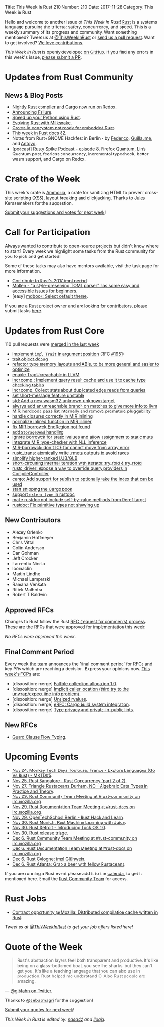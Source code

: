 Title: This Week in Rust 210
Number: 210
Date: 2017-11-28
Category: This Week in Rust

Hello and welcome to another issue of *This Week in Rust*!
[Rust](http://rust-lang.org) is a systems language pursuing the trifecta: safety, concurrency, and speed.
This is a weekly summary of its progress and community.
Want something mentioned? Tweet us at [@ThisWeekInRust](https://twitter.com/ThisWeekInRust) or [send us a pull request](https://github.com/cmr/this-week-in-rust).
Want to get involved? [We love contributions](https://github.com/rust-lang/rust/blob/master/CONTRIBUTING.md).

*This Week in Rust* is openly developed [on GitHub](https://github.com/cmr/this-week-in-rust).
If you find any errors in this week's issue, [please submit a PR](https://github.com/cmr/this-week-in-rust/pulls).

# Updates from Rust Community

## News & Blog Posts

* [Nightly Rust compiler and Cargo now run on Redox](https://www.redox-os.org/news/this-week-in-redox-32/).
* [Announcing Failure](https://boats.gitlab.io/blog/post/2017-11-16-announcing-failure/).
* [Speed up your Python using Rust](https://developers.redhat.com/blog/2017/11/16/speed-python-using-rust/).
* [Evolving Rust with Milksnake](https://blog.sentry.io/2017/11/14/evolving-our-rust-with-milksnake).
* [Crates.io ecosystem not ready for embedded Rust](https://www.tockos.org/blog/2017/crates-are-not-safe/).
* [This week in Rust docs 82](https://guillaumegomez.github.io/this-week-in-rust-docs/blog/this-week-in-rust-docs-82).
* Notes from Rust+GNOME Hackfest in Berlin - by [Federico](https://people.gnome.org/~federico/blog/rust-gnome-hackfest-berlin.html), [Guillaume](https://blog.guillaume-gomez.fr/articles/2017-11-18+Rust%2BGNOME+Hackfest+in+Berlin), and [Antoyo](http://antoyo.ml/rust-gnome-hackfest-november).
* [podcast] [Rusty Spike Podcast - episode 8](https://rusty-spike.blubrry.net/2017/11/16/episode-8-nov-15-2017/). Firefox Quantum, Lin’s Quantum post, fearless concurrency, incremental typecheck, better wasm support, and Cargo on Redox.

# Crate of the Week

This week's crate is [Ammonia](https://crates.io/crates/ammonia), a crate for sanitizing HTML to prevent cross-site scripting (XSS), layout breaking and clickjacking.
Thanks to [Jules Kerssemakers](https://users.rust-lang.org/u/juleskers) for the suggestion.

[Submit your suggestions and votes for next week][submit_crate]!

[submit_crate]: https://users.rust-lang.org/t/crate-of-the-week/2704

# Call for Participation

Always wanted to contribute to open-source projects but didn't know where to start?
Every week we highlight some tasks from the Rust community for you to pick and get started!

Some of these tasks may also have mentors available, visit the task page for more information.

* [Contribute to Rust's 2017 impl period](https://www.rustaceans.org/findwork/impl).
* [Molten - "a style-preserving TOML parser" has some easy and accessible issues for beginners](https://github.com/LeopoldArkham/Molten/issues).
* [easy] [mdbook: Select default theme](https://github.com/rust-lang-nursery/mdBook/issues/95).

If you are a Rust project owner and are looking for contributors, please submit tasks [here][guidelines].

[guidelines]: https://users.rust-lang.org/t/twir-call-for-participation/4821

# Updates from Rust Core

110 pull requests were [merged in the last week][merged]

[merged]: https://github.com/search?q=is%3Apr+org%3Arust-lang+is%3Amerged+merged%3A2017-11-13..2017-11-20

* [implement `impl Trait` in argument position](https://github.com/rust-lang/rust/pull/45918) (RFC [#1951](https://rust-lang.github.io/rfcs/1951-expand-impl-trait.html))
* [trait object debug](https://github.com/rust-lang/rust/pull/45897)
* [refactor type memory layouts and ABIs, to be more general and easier to optimize](https://github.com/rust-lang/rust/pull/45225)
* [enable TrapUnreachable in LLVM](https://github.com/rust-lang/rust/pull/45920)
* [incr.comp.: Implement query result cache and use it to cache type checking tables](https://github.com/rust-lang/rust/pull/46004)
* [incr.comp. Collect stats about duplicated edge reads from queries](https://github.com/rust-lang/rust/pull/46068)
* [set short-message feature unstable](https://github.com/rust-lang/rust/pull/46005)
* [std: Add a new wasm32-unknown-unknown target](https://github.com/rust-lang/rust/pull/45905)
* [always add an unreachable branch on matches to give more info to llvm](https://github.com/rust-lang/rust/pull/45821)
* [MIR: hardcode pass list internally and remove premature pluggability](https://github.com/rust-lang/rust/pull/45916)
* [handle closures correctly in MIR inlining](https://github.com/rust-lang/rust/pull/45913)
* [normalize inlined function in MIR inliner](https://github.com/rust-lang/rust/pull/45909)
* [fix MIR borrowck EndRegion not found](https://github.com/rust-lang/rust/pull/45922)
* [add `StorageDead` handling](https://github.com/rust-lang/rust/pull/45936)
* [ignore borrowck for static lvalues and allow assignment to static muts](https://github.com/rust-lang/rust/pull/46032)
* [integrate MIR type-checker with NLL inference](https://github.com/rust-lang/rust/pull/45825)
* [MIR-borrowck: don't ICE for cannot move from array error](https://github.com/rust-lang/rust/pull/45967)
* [rustc_trans: atomically write .rmeta outputs to avoid races](https://github.com/rust-lang/rust/pull/45899)
* [simplify higher-ranked LUB/GLB](https://github.com/rust-lang/rust/pull/45853)
* [short-circuiting internal iteration with Iterator::try_fold & try_rfold](https://github.com/rust-lang/rust/pull/45595)
* [rustc_driver: expose a way to override query providers in CompileController](https://github.com/rust-lang/rust/pull/45944)
* [cargo: Add support for publish to optionally take the index that can be used](https://github.com/rust-lang/cargo/pull/4568)
* [start shipping the Cargo book](https://github.com/rust-lang/rust/pull/45692)
* [support `extern type` in rustdoc](https://github.com/rust-lang/rust/pull/46000)
* [make rustdoc not include self-by-value methods from Deref target](https://github.com/rust-lang/rust/pull/45645)
* [rustdoc: Fix primitive types not showing up](https://github.com/rust-lang/rust/pull/46066)

## New Contributors

* Alexey Orlenko
* Benjamin Hoffmeyer
* Chris Vittal
* Collin Anderson
* Dan Gohman
* Jeff Crocker
* Laurentiu Nicola
* loomaclin
* Martin Lindhe
* Michael Lamparski
* Ramana Venkata
* Ritiek Malhotra
* Robert T Baldwin

## Approved RFCs

Changes to Rust follow the Rust [RFC (request for comments)
process](https://github.com/rust-lang/rfcs#rust-rfcs). These
are the RFCs that were approved for implementation this week:

*No RFCs were approved this week.*

## Final Comment Period

Every week [the team](https://www.rust-lang.org/team.html) announces the
'final comment period' for RFCs and key PRs which are reaching a
decision. Express your opinions now. [This week's FCPs][fcp] are:

[fcp]: https://github.com/rust-lang/rfcs/labels/final-comment-period

* [disposition: merge] [Fallible collection allocation 1.0](https://github.com/rust-lang/rfcs/pull/2116).
* [disposition: merge] [Implicit caller location (third try to the unwrap/expect line info problem)](https://github.com/rust-lang/rfcs/pull/2091).
* [disposition: merge] [Unsized rvalues](https://github.com/rust-lang/rfcs/pull/1909).
* [disposition: merge] [eRFC: Cargo build system integration](https://github.com/rust-lang/rfcs/pull/2136).
* [disposition: merge] [Type privacy and private-in-public lints](https://github.com/rust-lang/rfcs/pull/2145).

## New RFCs

* [Guard Clause Flow Typing](https://github.com/rust-lang/rfcs/pull/2221).

# Upcoming Events

* [Nov 24. Monkey Tech Days Toulouse, France - Explore Languages (Go Vs Rust) - MKTD#5](https://www.meetup.com/Monkey-Tech-Days/events/237545492/).
* [Nov 25. Rust Bangalore - Rust Concurrency (part 2 of 2)](https://www.meetup.com/rustox/events/244782966/).
* [Nov 27. Triangle Rustaceans Durham, NC - Algebraic Data Types in Practice and Theory](https://www.meetup.com/triangle-rustaceans/events/kkjnpnywpbkc).
* [Nov 29. Rust Community Team Meeting at #rust-community on irc.mozilla.org](https://chat.mibbit.com/?server=irc.mozilla.org&channel=%23rust-community).
* [Nov 29. Rust Documentation Team Meeting at #rust-docs on irc.mozilla.org](https://chat.mibbit.com/?server=irc.mozilla.org&channel=%23rust-docs).
* [Nov 29. OpenTechSchool Berlin - Rust Hack and Learn](https://www.meetup.com/opentechschool-berlin/events/krnczlywpbmc).
* [Nov 30. Rust Munich: Rust Machine Learning with Juice](https://www.meetup.com/rust-munich/events/244580709/).
* [Nov 30. Rust Detroit - Introducing Tock OS 1.0](https://www.meetup.com/rust-detroit/events/244855856/).
* [Nov 30. Rust release triage](https://internals.rust-lang.org/t/release-cycle-triage-proposal/3544).
* [Dec  6. Rust Community Team Meeting at #rust-community on irc.mozilla.org](https://chat.mibbit.com/?server=irc.mozilla.org&channel=%23rust-community).
* [Dec  6. Rust Documentation Team Meeting at #rust-docs on irc.mozilla.org](https://chat.mibbit.com/?server=irc.mozilla.org&channel=%23rust-docs).
* [Dec  6. Rust Cologne: impl Glühwein](https://www.meetup.com/RustCologne/events/244487721/).
* [Dec  6. Rust Atlanta: Grab a beer with fellow Rustaceans](https://www.meetup.com/Rust-ATL/events/rhvgrmywqbjb/).

If you are running a Rust event please add it to the [calendar] to get
it mentioned here. Email the [Rust Community Team][community] for access.

[calendar]: https://www.google.com/calendar/embed?src=apd9vmbc22egenmtu5l6c5jbfc%40group.calendar.google.com
[community]: mailto:community-team@rust-lang.org

# Rust Jobs

* [Contract opportunity @ Mozilla: Distributed compilation cache written in Rust](https://users.rust-lang.org/t/contract-opportunity-mozilla-distributed-compilation-cache-written-in-rust/13898).

*Tweet us at [@ThisWeekInRust](https://twitter.com/ThisWeekInRust) to get your job offers listed here!*

# Quote of the Week

> Rust's abstraction layers feel both transparent and productive. It's like being on a glass-bottomed boat, you see the sharks, but they can't get you.
> It's like a teaching language that you can also use in production. Rust helped me understand C.
> Also Rust people are amazing.

— [@gibfahn on Twitter](https://twitter.com/gibfahn/status/931187143686393863).

Thanks to [@sebasmagri](https://twitter.com/sebasmagri/status/931246295439650816) for the suggestion!

[Submit your quotes for next week][submit]!

[submit]: http://users.rust-lang.org/t/twir-quote-of-the-week/328

*This Week in Rust is edited by: [nasa42](https://github.com/nasa42) and [llogiq](https://github.com/llogiq).*
